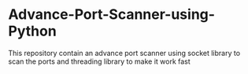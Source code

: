# Advance-Port-Scanner-using-Python
This repository contain an advance port scanner using socket library to scan the ports and threading library to make it work fast
